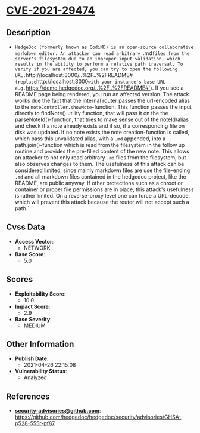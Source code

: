 
# [CVE-2021-29474](https://cve.mitre.org/cgi-bin/cvename.cgi?name=CVE-2021-29474)

## Description

- `HedgeDoc (formerly known as CodiMD) is an open-source collaborative markdown editor. An attacker can read arbitrary `.md` files from the server's filesystem due to an improper input validation, which results in the ability to perform a relative path traversal. To verify if you are affected, you can try to open the following URL: `http://localhost:3000/..%2F..%2FREADME#` (replace `http://localhost:3000` with your instance's base-URL e.g. `https://demo.hedgedoc.org/..%2F..%2FREADME#`). If you see a README page being rendered, you run an affected version. The attack works due the fact that the internal router passes the url-encoded alias to the `noteController.showNote`-function. This function passes the input directly to findNote() utility function, that will pass it on the the parseNoteId()-function, that tries to make sense out of the noteId/alias and check if a note already exists and if so, if a corresponding file on disk was updated. If no note exists the note creation-function is called, which pass this unvalidated alias, with a `.md` appended, into a path.join()-function which is read from the filesystem in the follow up routine and provides the pre-filled content of the new note. This allows an attacker to not only read arbitrary `.md` files from the filesystem, but also observes changes to them. The usefulness of this attack can be considered limited, since mainly markdown files are use the file-ending `.md` and all markdown files contained in the hedgedoc project, like the README, are public anyway. If other protections such as a chroot or container or proper file permissions are in place, this attack's usefulness is rather limited. On a reverse-proxy level one can force a URL-decode, which will prevent this attack because the router will not accept such a path.`

## Cvss Data

- **Access Vector**:
  - NETWORK
- **Base Score**:
  - 5.0

## Scores

- **Exploitability Score**:
  - 10.0
- **Impact Score**:
  - 2.9
- **Base Severity**:
  - MEDIUM

## Other Information

- **Publish Date**:
  - 2021-04-26 22:15:08
- **Vulnerability Status**:
  - Analyzed

## References

- **security-advisories@github.com**: https://github.com/hedgedoc/hedgedoc/security/advisories/GHSA-p528-555r-pf87
